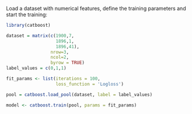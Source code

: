 
Load a dataset with numerical features, define the training parameters and start the training:
```r
library(catboost)

dataset = matrix(c(1900,7,
                   1896,1,
                   1896,41),
                 nrow=3, 
                 ncol=2, 
                 byrow = TRUE)
label_values = c(0,1,1)

fit_params <- list(iterations = 100,
                   loss_function = 'Logloss')

pool = catboost.load_pool(dataset, label = label_values)

model <- catboost.train(pool, params = fit_params)
```
